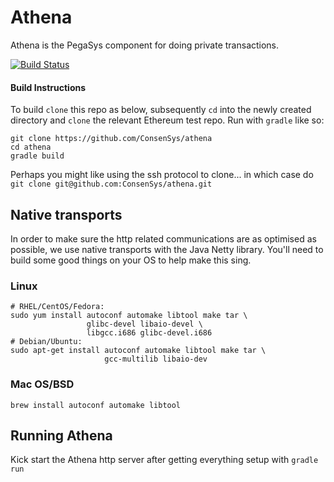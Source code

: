 # Athena
Athena is the PegaSys component for doing private transactions.

[![Build Status](https://travis-ci.com/ConsenSys/athena.svg?token=2Yxbwhz1bCkWTaWcjCFS&branch=master)](https://travis-ci.com/ConsenSys/athena)

#### Build Instructions

To build `clone` this repo as below, subsequently `cd` into the newly created directory and `clone` the relevant Ethereum test repo. Run with `gradle` like so:

```
git clone https://github.com/ConsenSys/athena
cd athena
gradle build  
```

Perhaps you might like using the ssh protocol to clone... in which case do `git clone git@github.com:ConsenSys/athena.git`

## Native transports

In order to make sure the http related communications are as optimised as possible, we use native transports with the
Java Netty library.  You'll need to build some good things on your OS to help make this sing.

### Linux

```
# RHEL/CentOS/Fedora:
sudo yum install autoconf automake libtool make tar \
                 glibc-devel libaio-devel \
                 libgcc.i686 glibc-devel.i686
# Debian/Ubuntu:
sudo apt-get install autoconf automake libtool make tar \
                     gcc-multilib libaio-dev
```

### Mac OS/BSD

`brew install autoconf automake libtool`

## Running Athena

Kick start the Athena http server after getting everything setup with `gradle run`
